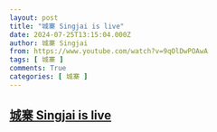 ```yaml
---
layout: post
title: "城寨 Singjai is live"
date: 2024-07-25T13:15:04.000Z
author: 城寨 Singjai
from: https://www.youtube.com/watch?v=9qOlDwPOAwA
tags: [ 城寨 ]
comments: True
categories: [ 城寨 ]
---
```

<!--1721913304000-->
[城寨 Singjai is live](https://www.youtube.com/watch?v=9qOlDwPOAwA)
------

<div>

</div>
